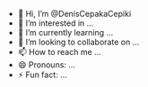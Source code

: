 - 👋 Hi, I’m @DenisCepakaCepiki
- 👀 I’m interested in ...
- 🌱 I’m currently learning ...
- 💞️ I’m looking to collaborate on ...
- 📫 How to reach me ...
- 😄 Pronouns: ...
- ⚡ Fun fact: ...

<!---
DenisCepakaCepiki/DenisCepakaCepiki is a ✨ special ✨ repository because its `README.md` (this file) appears on your GitHub profile.
You can click the Preview link to take a look at your changes.
--->
